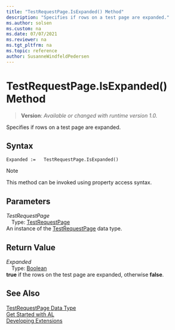 ```yaml
---
title: "TestRequestPage.IsExpanded() Method"
description: "Specifies if rows on a test page are expanded."
ms.author: solsen
ms.custom: na
ms.date: 07/07/2021
ms.reviewer: na
ms.tgt_pltfrm: na
ms.topic: reference
author: SusanneWindfeldPedersen
---
```

[//]: # (START>DO_NOT_EDIT)
[//]: # (IMPORTANT:Do not edit any of the content between here and the END>DO_NOT_EDIT.)
[//]: # (Any modifications should be made in the .xml files in the ModernDev repo.)
# TestRequestPage.IsExpanded() Method
> **Version**: _Available or changed with runtime version 1.0._

Specifies if rows on a test page are expanded.


## Syntax
```AL
Expanded :=   TestRequestPage.IsExpanded()
```
> [!NOTE]
> This method can be invoked using property access syntax.

## Parameters
*TestRequestPage*  
&emsp;Type: [TestRequestPage](testrequestpage-data-type.md)  
An instance of the [TestRequestPage](testrequestpage-data-type.md) data type.  

## Return Value
*Expanded*  
&emsp;Type: [Boolean](../boolean/boolean-data-type.md)  
**true** if the rows on the test page are expanded, otherwise **false**.


[//]: # (IMPORTANT: END>DO_NOT_EDIT)
## See Also
[TestRequestPage Data Type](testrequestpage-data-type.md)  
[Get Started with AL](../../devenv-get-started.md)  
[Developing Extensions](../../devenv-dev-overview.md)